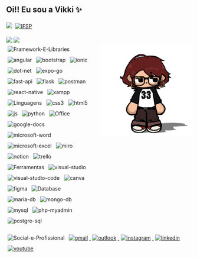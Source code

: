 ## Oi!! Eu sou a Vikki ✨

![](https://komarev.com/ghpvc/?username=vikkivins&color=blueviolet) 
<a href="https://gru.ifsp.edu.br/">
  <img src="https://img.shields.io/badge/Instituto_Federal_de_Sao_Paulo-Guarulhos-28b463?style=flat&logo=ifsp&logoColor=white" alt="IFSP" style="margin:6px 4px">
</a>

<div style="display: flex; align-items: flex-start; gap: 20px;">
  <div style="flex: 1;">
    <img height="180em" src="https://github-readme-stats.vercel.app/api?username=vikkivins&show_icons=true&theme=tokyonight&locale=pt-br">
    <img height="180em" src="https://github-readme-stats.vercel.app/api/top-langs/?username=vikkivins&layout=compact&theme=tokyonight&locale=pt-br"><br>
    <img src="https://img.shields.io/badge/Framework_&_Libraries-8c03fc?style=social&logoColor=white" alt="Framework-E-Libraries" style="margin:6px 4px">
    <img src="https://img.shields.io/badge/Angular-DD0031?style=flat&logo=angular&logoColor=white" alt="angular" style="margin:6px 4px">
    <img src="https://img.shields.io/badge/Bootstrap-563D7C?style=flat&logo=bootstrap&logoColor=white" alt="bootstrap" style="margin:6px 4px">  
    <img src="https://img.shields.io/badge/Ionic-3880FF?style=flat&logo=ionic&logoColor=white" alt="ionic" style="margin:6px 4px">
    <img src="https://img.shields.io/badge/.NET-512BD4?style=flat&logo=dotnet&logoColor=white" alt="dot-net" style="margin:6px 4px">
    <img src="https://img.shields.io/badge/Expo_Go-1B1F23?style=flat&logo=expo&logoColor=white" alt="expo-go" style="margin:6px 4px">
    <img src="https://img.shields.io/badge/fastapi-109989?style=flat&logo=FASTAPI&logoColor=white" alt="fast-api" style="margin:6px 4px">
    <img src="https://img.shields.io/badge/Flask-000000?style=flat&logo=flask&logoColor=white" alt="flask" style="margin:6px 4px">
    <img src="https://img.shields.io/badge/Postman-FF6C37?style=flat&logo=Postman&logoColor=white" alt="postman" style="margin:6px 4px">
    <img src="https://img.shields.io/badge/React_Native-20232A?style=flat&logo=react&logoColor=61DAFB" alt="react-native" style="margin:6px 4px">
    <img src="https://img.shields.io/badge/Xampp-F37623?style=flat&logo=xampp&logoColor=white" alt="xampp" style="margin:6px 4px">
    <img src="https://img.shields.io/badge/Linguagens-8c03fc?style=social&logoColor=white" alt="Linguagens" style="margin:6px 4px">
    <img src="https://img.shields.io/badge/CSS3-1572B6?style=flat&logo=css3&logoColor=white" alt="css3" style="margin:6px 4px">
    <img src="https://img.shields.io/badge/HTML5-E34F26?style=flat&logo=html5&logoColor=white" alt="html5" style="margin:6px 4px">
    <img src="https://img.shields.io/badge/JavaScript-323330?style=flat&logo=javascript&logoColor=F7DF1E" alt="js" style="margin:6px 4px">
    <img src="https://img.shields.io/badge/Python-3285a8?style=flat&logo=python&logoColor=white" alt="python" style="margin:6px 4px">
    <img src="https://img.shields.io/badge/Office-8c03fc?style=social&logoColor=white" alt="Office" style="margin:6px 4px">
    <img src="https://img.shields.io/badge/Google%20Docs-4285F4?style=flat&logo=google-docs&logoColor=white" alt="google-docs" style="margin: 6px 4px">
    <img src="https://img.shields.io/badge/Microsoft_Word-2B579A?style=flat&logo=microsoft-word&logoColor=white" alt="microsoft-word" style="margin: 6px 4px">
    <img src="https://img.shields.io/badge/Microsoft_Excel-217346?style=flat&logo=microsoft-excel&logoColor=white" alt="microsoft-excel" style="margin: 6px 4px">
    <img src="https://img.shields.io/badge/Miro-F7C922?style=flat&logo=Miro&logoColor=white" alt="miro" style="margin: 6px 4px">
    <img src="https://img.shields.io/badge/Notion-000000?style=flat&logo=notion&logoColor=white" alt="notion" style="margin: 6px 4px">
    <img src="https://img.shields.io/badge/Trello-0052CC?style=flat&logo=trello&logoColor=white" alt="trello" style="margin: 6px 4px">
    <img src="https://img.shields.io/badge/Ferramentas-8c03fc?style=social&logoColor=white" alt="Ferramentas" style="margin:6px 4px">
    <img src="https://img.shields.io/badge/Visual_Studio-5C2D91?style=flat&logo=visual%20studio&logoColor=white" alt="visual-studio" style="margin:6px 4px">
    <img src="https://img.shields.io/badge/VSCode-0078D4?style=flat&logo=visual%20studio%20code&logoColor=white" alt="visual-studio-code" style="margin:6px 4px">
    <img src="https://img.shields.io/badge/Canva-%2300C4CC.svg?&style=flat&logo=Canva&logoColor=white" alt="canva" style="margin:6px 4px">
    <img src="https://img.shields.io/badge/Figma-F24E1E?style=flat&logo=figma&logoColor=white" alt="figma" style="margin:6px 4px">
    <img src="https://img.shields.io/badge/Database-8c03fc?style=social&logoColor=white" alt="Database" style="margin:6px 4px">
    <img src="https://img.shields.io/badge/MariaDB-003545?style=flat&logo=mariadb&logoColor=white" alt="maria-db" style="margin:6px 4px">
    <img src="https://img.shields.io/badge/MongoDB-4EA94B?style=flat&logo=mongodb&logoColor=white" alt="mongo-db" style="margin:6px 4px">
    <img src="https://img.shields.io/badge/MySQL-005C84?style=flat&logo=mysql&logoColor=white" alt="mysql" style="margin:6px 4px">
    <img src="https://img.shields.io/badge/phpmyadmin-6C78AF?style=flat&logo=phpmyadmin&logoColor=white" alt="php-myadmin" style="margin:6px 4px">
    <img src="https://img.shields.io/badge/PostgreSQL-316192?style=flat&logo=postgresql&logoColor=white" alt="postgre-sql" style="margin:6px 4px"><br>
  </div>
  <div>
    <img src="png/me.png" alt="Vikki" style="max-width: 250px; border-radius: 15px; margin-top: 20px;">
  </div>
</div>

<div>
    <br><img src="https://img.shields.io/badge/Social_&_Profissional-8c03fc?style=social&logoColor=white" alt="Social-e-Profissional" style="margin:6px 4px">
    <a href="mailto:viihallvees2012@gmail.com">
      <img src="https://img.shields.io/badge/Send_Me_a-Gmail-D14836?style=flat&logo=gmail&logoColor=white" alt="gmail" style="margin:6px 4px">
    </a>
    <a href="mailto:victoria.oliveira2016@hotmail.com">
      <img src="https://img.shields.io/badge/Send_Me_a-Outlook-0078D4?style=flat&logo=outlook&logoColor=white" alt="outlook" style="margin:6px 4px">
    </a>
    <a href="https://www.instagram.com/v.ikkiti/">
      <img src="https://img.shields.io/badge/Check_My-Instagram-E4405F?style=flat&logo=instagram&logoColor=white" alt="instagram" style="margin:6px 4px">
    </a>
    <a href="https://www.linkedin.com/in/victoria-oliveira-ti/">
      <img src="https://img.shields.io/badge/Check_My-LinkedIn-0077B5?style=flat&logo=linkedin&logoColor=white" alt="linkedin" style="margin:6px 4px">
    </a>
    <a href="https://www.youtube.com/@vikkiti">
      <img src="https://img.shields.io/badge/Check_My-YouTube-CD201F?style=flat&logo=youtube&logoColor=white" alt="youtube" style="margin:6px 4px">
    </a>
</div>

<!--
**vikkivins/vikkivins** is a ✨ _special_ ✨ repository because its `README.md` (this file) appears on your GitHub profile.

Here are some ideas to get you started:

- 🔭 I’m currently working on ...
- 🌱 I’m currently learning ...
- 👯 I’m looking to collaborate on ...
- 🤔 I’m looking for help with ...
- 💬 Ask me about ...
- 📫 How to reach me: ...
- 😄 Pronouns: ...
- ⚡ Fun fact: ...
-->
